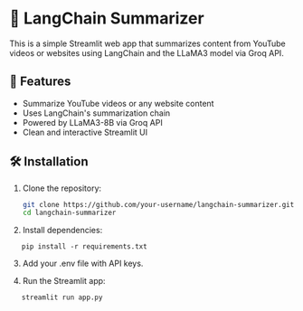 # 🧠 LangChain Summarizer

This is a simple Streamlit web app that summarizes content from YouTube videos or websites using LangChain and the LLaMA3 model via Groq API.

## 🚀 Features

- Summarize YouTube videos or any website content
- Uses LangChain's summarization chain
- Powered by LLaMA3-8B via Groq API
- Clean and interactive Streamlit UI

## 🛠️ Installation

1. Clone the repository:
   ```bash
   git clone https://github.com/your-username/langchain-summarizer.git
   cd langchain-summarizer

2. Install dependencies:
```
   pip install -r requirements.txt
```

3. Add your .env file with API keys.


4. Run the Streamlit app:
```
   streamlit run app.py
```
